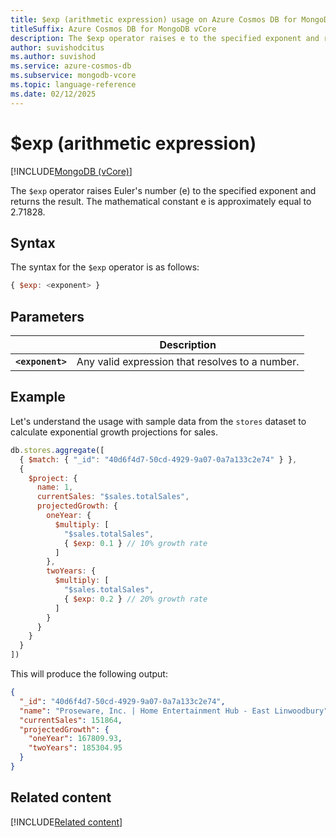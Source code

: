 ```yaml
---
title: $exp (arithmetic expression) usage on Azure Cosmos DB for MongoDB vCore
titleSuffix: Azure Cosmos DB for MongoDB vCore
description: The $exp operator raises e to the specified exponent and returns the result.
author: suvishodcitus
ms.author: suvishod
ms.service: azure-cosmos-db
ms.subservice: mongodb-vcore
ms.topic: language-reference
ms.date: 02/12/2025
---
```


# $exp (arithmetic expression)

[!INCLUDE[MongoDB (vCore)](~/reusable-content/ce-skilling/azure/includes/cosmos-db/includes/appliesto-mongodb-vcore.md)]

The `$exp` operator raises Euler's number (e) to the specified exponent and returns the result. The mathematical constant e is approximately equal to 2.71828.

## Syntax

The syntax for the `$exp` operator is as follows:

```javascript
{ $exp: <exponent> }
```

## Parameters

| | Description |
| --- | --- |
| **`<exponent>`** | Any valid expression that resolves to a number. |

## Example

Let's understand the usage with sample data from the `stores` dataset to calculate exponential growth projections for sales.

```javascript
db.stores.aggregate([
  { $match: { "_id": "40d6f4d7-50cd-4929-9a07-0a7a133c2e74" } },
  {
    $project: {
      name: 1,
      currentSales: "$sales.totalSales",
      projectedGrowth: {
        oneYear: {
          $multiply: [
            "$sales.totalSales",
            { $exp: 0.1 } // 10% growth rate
          ]
        },
        twoYears: {
          $multiply: [
            "$sales.totalSales",
            { $exp: 0.2 } // 20% growth rate
          ]
        }
      }
    }
  }
])
```

This will produce the following output:

```json
{
  "_id": "40d6f4d7-50cd-4929-9a07-0a7a133c2e74",
  "name": "Proseware, Inc. | Home Entertainment Hub - East Linwoodbury",
  "currentSales": 151864,
  "projectedGrowth": {
    "oneYear": 167809.93,
    "twoYears": 185304.95
  }
}
```

## Related content

[!INCLUDE[Related content](../includes/related-content.md)]